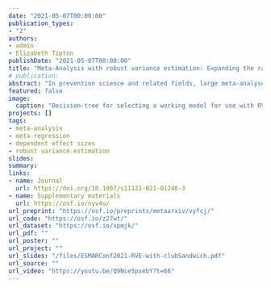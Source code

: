 ```yaml
---
date: "2021-05-07T00:00:00"
publication_types:
- "2"
authors:
- admin
- Elizabeth Tipton
publishDate: "2021-05-07T00:00:00"
title: "Meta-Analysis with robust variance estimation: Expanding the range of working models"
# publication: 
abstract: "In prevention science and related fields, large meta-analyses are common, and these analyses often involve dependent effect size estimates. Robust variance estimation (RVE) methods provide a way to include all dependent effect sizes in a single meta-regression model, even when the nature of the dependence is unknown. RVE uses a working model of the dependence structure, but the two currently available working models are limited to each describing a single type of dependence. Drawing on flexible tools from multivariate meta-analysis, this paper describes an expanded range of working models, along with accompanying estimation methods, which offer benefits in terms of better capturing the types of data structures that occur in practice and improving the efficiency of meta-regression estimates. We describe how the methods can be implemented using existing software (the 'metafor' and 'clubSandwich' packages for R) and illustrate the approach in a meta-analysis of randomized trials examining the effects of brief alcohol interventions for adolescents and young adults."
featured: false
image: 
  caption: "Decision-tree for selecting a working model for use with RVE meta-regression"
projects: []
tags: 
- meta-analysis
- meta-regression
- dependent effect sizes
- robust variance estimation
slides: 
summary: 
links:
- name: Journal
  url: https://doi.org/10.1007/s11121-021-01246-3
- name: Supplementary materials
  url: https://osf.io/nyv4u/
url_preprint: "https://osf.io/preprints/metaarxiv/vyfcj/"
url_code: "https://osf.io/z27wt/"
url_dataset: "https://osf.io/xpmjk/"
url_pdf: ""
url_poster: ""
url_project: ""
url_slides: "/files/ESMARConf2021-RVE-with-clubSandwich.pdf"
url_source: ""
url_video: "https://youtu.be/Q9Nce5pxebY?t=66"
---
```

